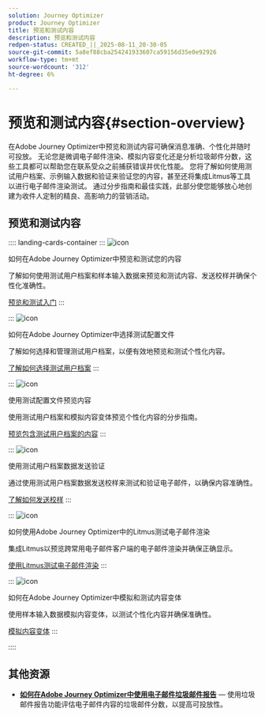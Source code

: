 ```yaml
---
solution: Journey Optimizer
product: Journey Optimizer
title: 预览和测试内容
description: 预览和测试内容
redpen-status: CREATED_||_2025-08-11_20-30-05
source-git-commit: 5a8ef88cba254241933607ca59156d35e0e92926
workflow-type: tm+mt
source-wordcount: '312'
ht-degree: 6%

---
```



# 预览和测试内容{#section-overview}

在Adobe Journey Optimizer中预览和测试内容可确保消息准确、个性化并随时可投放。 无论您是微调电子邮件渲染、模拟内容变化还是分析垃圾邮件分数，这些工具都可以帮助您在联系受众之前捕获错误并优化性能。 您将了解如何使用测试用户档案、示例输入数据和验证来验证您的内容，甚至还将集成Litmus等工具以进行电子邮件渲染测试。 通过分步指南和最佳实践，此部分使您能够放心地创建为收件人定制的精良、高影响力的营销活动。

## 预览和测试内容

:::: landing-cards-container
:::
![icon](https://cdn.experienceleague.adobe.com/icons/circle-play.svg)

如何在Adobe Journey Optimizer中预览和测试您的内容

了解如何使用测试用户档案和样本输入数据来预览和测试内容、发送校样并确保个性化准确性。

[预览和测试入门](../using/content-management/preview-test.md)
:::

:::
![icon](https://cdn.experienceleague.adobe.com/icons/list-check.svg)

如何在Adobe Journey Optimizer中选择测试配置文件

了解如何选择和管理测试用户档案，以便有效地预览和测试个性化内容。

[了解如何选择测试用户档案](../using/content-management/test-profiles.md)
:::

:::
![icon](https://cdn.experienceleague.adobe.com/icons/bullseye.svg)

使用测试配置文件预览内容

使用测试用户档案和模拟内容变体预览个性化内容的分步指南。

[预览包含测试用户档案的内容](../using/content-management/preview.md)
:::

:::
![icon](https://cdn.experienceleague.adobe.com/icons/envelope.svg)

使用测试用户档案数据发送验证

通过使用测试用户档案数据发送校样来测试和验证电子邮件，以确保内容准确性。

[了解如何发送校样](../using/content-management/proofs.md)
:::

:::
![icon](https://cdn.experienceleague.adobe.com/icons/eye.svg)

如何使用Adobe Journey Optimizer中的Litmus测试电子邮件渲染

集成Litmus以预览跨常用电子邮件客户端的电子邮件渲染并确保正确显示。

[使用Litmus测试电子邮件渲染](../using/content-management/rendering.md)
:::

:::
![icon](https://cdn.experienceleague.adobe.com/icons/code-branch.svg)

如何在Adobe Journey Optimizer中模拟和测试内容变体

使用样本输入数据模拟内容变体，以测试个性化内容并确保准确性。

[模拟内容变体](../using/test-approve/simulate-sample-input.md)
:::

::::


## 其他资源

- **[如何在Adobe Journey Optimizer中使用电子邮件垃圾邮件报告](../using/content-management/spam-report.md)** — 使用垃圾邮件报告功能评估电子邮件内容的垃圾邮件分数，以提高可投放性。
